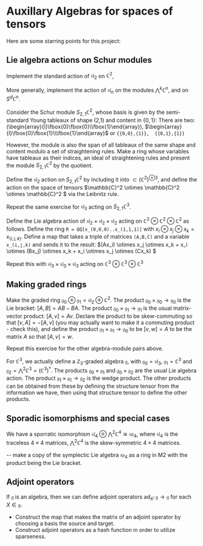 
# Auxillary Algebras for spaces of tensors

Here are some starring points for this project:

## Lie algebra actions on Schur modules

Implement the standard action of $\mathfrak{sl}_2$ on $\mathbb{C}^2$, 

More generally, implement the action of  $\mathfrak{sl}_n$ on the modules $\bigwedge^k \mathbb{C}^n$, and on $S^d \mathbb{C}^n$.

Consider the Schur module $S_{2,1}\mathbb{C}^2$, whose basis is given by the semi-standard Young tableaux of shape (2,1) and content in $\{0,1\}$: There are two:
\(\begin{array}{l}\fbox{0}\fbox{0}\\\fbox{1}\end{array}\), $\begin{array}{l}\fbox{0}\fbox{1}\\\fbox{1}\end{array}$ or `{{0,0},{1}},  {{0,1},{1}} `

However, the module is also the span of all tableaux of the same shape and content modulo a set of straightening rules. Make a ring whose variables have tableaux as their indices, an ideal of straightening rules and present the module $S_{2,1}\mathbb{C}^2$ by the quotient.

Define the $\mathfrak{sl}_2$ action on $S_{2,1}\mathbb{C}^2$ by including it into $\subset (\mathbb{C}^2)^{\otimes 3}$, and define the action on the space of tensors $\mathbb{C}^2 \otimes \mathbb{C}^2 \otimes \mathbb{C}^2 $ via the Leibnitz rule. 

Repeat the same exercise for $\mathfrak{sl}_3$ acting on $S_{2,1}\mathbb{C}^3$.

Define the Lie algebra action of $\mathfrak{sl}_2 \times \mathfrak{sl}_2 \times \mathfrak{sl}_2$ acting on $\mathbb{C}^2
\otimes \mathbb{C}^2 \otimes \mathbb{C}^2$ as follows. Define the ring `R = QQ[x_(0,0,0)..x_(1,1,1)]` with $x_i \otimes x_j \otimes x_k = x_{(i,j,k)}$. 
Define a map that takes a triple of matrices `(A,B,C)` and a variable `x_(i,j,k)` and sends it to the result: 
$(Ax_i) \otimes x_j \otimes x_k + x_i \otimes (Bx_j) \otimes x_k  + x_i \otimes x_j \otimes (Cx_k) $

Repeat this with $\mathfrak{sl}_3 \times \mathfrak{sl}_3 \times \mathfrak{sl}_3$ acting on $\mathbb{C}^3
\otimes \mathbb{C}^3 \otimes \mathbb{C}^3$ 

## Making graded rings
Make the graded ring $\mathfrak{g}_0 \oplus \mathfrak{g}_1 = \mathfrak{sl}_2 \oplus \mathbb{C}^2$. The product $\mathfrak{g}_0 \times \mathfrak{g}_0 \to \mathfrak{g}_0$ is the Lie bracket: $[A,B] = AB-BA$. The product $\mathfrak{g}_0 \times \mathfrak{g}_1 \to \mathfrak{g}_1$ is the usual matrix-vector product: $[A,v] = Av$. Declare the product to be skew-commuting so that $[v,A] = -[A,v]$ (you may actually want to make it a commuting product - check this), and define the product $\mathfrak{g}_1 \times \mathfrak{g}_1 \to \mathfrak{g}_0$ to be $[v,w] = A$ to be the matrix $A$ so that $[A,v] = w$. 

Repeat this exercise for the other algebra-module pairs above.

For $\mathbb C^3$, we actually define a $\mathbb Z_3$-graded algebra $\mathfrak{g}$, with $\mathfrak g_0 = \mathfrak{sl}_3$, $\mathfrak g_1 = \mathbb C^3$ and $\mathfrak g_2 = \bigwedge ^2 \mathbb C^3  = (\mathbb C^3)^*$. The products $\mathfrak g_0 \times \mathfrak g_1$  and $\mathfrak g_0 \times \mathfrak g_2$ are the usual Lie algebra action. The product $\mathfrak g_1 \times \mathfrak g_1 \to \mathfrak g_2$ is the wedge product. The other products can be obtained from these by defining the structure tensor from the information we have, then using that structure tensor to define the other products. 

## Sporadic isomorphisms and special cases
We have a sporratic isomorphism $\mathfrak{sl}_4 \oplus \bigwedge^2 \mathbb{C}^4 \cong \mathfrak{sp}_4$, where $\mathfrak{sl}_4$ is the traceless $4\times 4$ matrices, $\bigwedge^2 \mathbb{C}^4$ is the skew-symmetric $4\times 4$ matrices. 

-- make a copy of the symplectic Lie algebra $\mathfrak{sp}_4$ as a ring in M2 with the product being the Lie bracket. 

## Adjoint operators

If $\mathfrak g$ is an algebra, then we can define adjoint operators $\text{ad}_X \colon \mathfrak g \to \mathfrak g$ for each $X\in \mathfrak g$. 
* Construct the map that makes the matrix of an adjoint operator by choosing a basis the source and target.
* Construct adjoint operators as a hash function in order to utilize sparseness. 

